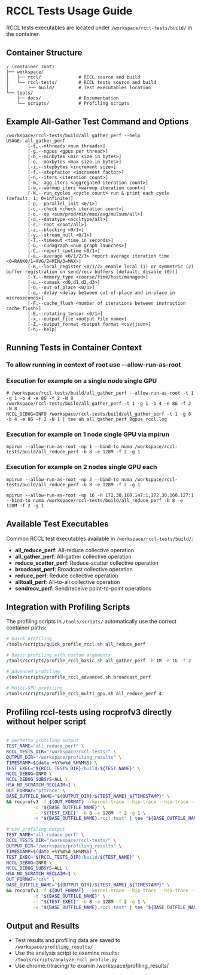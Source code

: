# RCCL Tests Usage Guide

RCCL tests executables are located under `/workspace/rccl-tests/build/` in the container.

## Container Structure

```
/ (container root)
├── workspace/
│   ├── rccl/              # RCCL source and build
│   └── rccl-tests/        # RCCL tests source and build
│       └── build/         # Test executables location
└── tools/
    ├── docs/              # Documentation
    └── scripts/           # Profiling scripts
```

## Example All-Gather Test Command and Options

```shell
/workspace/rccl-tests/build/all_gather_perf --help
USAGE: all_gather_perf 
        [-t,--nthreads <num threads>] 
        [-g,--ngpus <gpus per thread>] 
        [-b,--minbytes <min size in bytes>] 
        [-e,--maxbytes <max size in bytes>] 
        [-i,--stepbytes <increment size>] 
        [-f,--stepfactor <increment factor>] 
        [-n,--iters <iteration count>] 
        [-m,--agg_iters <aggregated iteration count>] 
        [-w,--warmup_iters <warmup iteration count>] 
        [-N,--run_cycles <cycle count> run & print each cycle (default: 1; 0=infinite)] 
        [-p,--parallel_init <0/1>] 
        [-c,--check <check iteration count>] 
        [-o,--op <sum/prod/min/max/avg/mulsum/all>] 
        [-d,--datatype <nccltype/all>] 
        [-r,--root <root/all>] 
        [-z,--blocking <0/1>] 
        [-y,--stream_null <0/1>] 
        [-T,--timeout <time in seconds>] 
        [-G,--cudagraph <num graph launches>] 
        [-C,--report_cputime <0/1>] 
        [-a,--average <0/1/2/3> report average iteration time <0=RANK0/1=AVG/2=MIN/3=MAX>] 
        [-R,--local_register <0/1/2> enable local (1) or symmetric (2) buffer registration on send/recv buffers (default: disable (0))] 
        [-Y,--memory_type <coarse/fine/host/managed>] 
        [-u,--cumask <d0,d1,d2,d3>] 
        [-O,--out_of_place <0/1>] 
        [-q,--delay <delay between out-of-place and in-place in microseconds>] 
        [-F,--cache_flush <number of iterations between instruction cache flush>] 
        [-E,--rotating_tensor <0/1>] 
        [-x,--output_file <output file name>] 
        [-Z,--output_format <output format <csv|json>] 
        [-h,--help]
```

## Running Tests in Container Context

### To allow running in context of root use --allow-run-as-root

### Execution for example on a single node single GPU

```shell
# /workspace/rccl-tests/build/all_gather_perf --allow-run-as-root -t 1 -g 1 -b 4 -e 8G -f 2 -N 8
/workspace/rccl-tests/build/all_gather_perf -t 1 -g 1 -b 4 -e 8G -f 2 -N 8
NCCL_DEBUG=INFO /workspace/rccl-tests/build/all_gather_perf -t 1 -g 8 -b 4 -e 8G -f 2 -N 1 | tee ah_all_gather_perf_8gpus_rccl.log
```

### Execution for example on 1 node single GPU via mpirun

```shell
mpirun --allow-run-as-root -np 1 --bind-to numa /workspace/rccl-tests/build/all_reduce_perf -b 8 -e 128M -f 2 -g 1
```

### Execution for example on 2 nodes single GPU each

```shell
mpirun --allow-run-as-root -np 2 --bind-to numa /workspace/rccl-tests/build/all_reduce_perf -b 8 -e 128M -f 2 -g 1

mpirun --allow-run-as-root -np 16 -H 172.30.160.147:1,172.30.160.127:1 --bind-to numa /workspace/rccl-tests/build/all_reduce_perf -b 8 -e 128M -f 2 -g 1
```

## Available Test Executables

Common RCCL test executables available in `/workspace/rccl-tests/build/`:

- **all_reduce_perf**: All-reduce collective operation
- **all_gather_perf**: All-gather collective operation  
- **reduce_scatter_perf**: Reduce-scatter collective operation
- **broadcast_perf**: Broadcast collective operation
- **reduce_perf**: Reduce collective operation
- **alltoall_perf**: All-to-all collective operation
- **sendrecv_perf**: Send/receive point-to-point operations

## Integration with Profiling Scripts

The profiling scripts in `/tools/scripts/` automatically use the correct container paths:

```bash
# Quick profiling
/tools/scripts/quick_profile_rccl.sh all_reduce_perf

# Basic profiling with custom arguments
/tools/scripts/profile_rccl_basic.sh all_gather_perf -b 1M -e 1G -f 2

# Advanced profiling
/tools/scripts/profile_rccl_advanced.sh broadcast_perf

# Multi-GPU profiling
/tools/scripts/profile_rccl_multi_gpu.sh all_reduce_perf 4
```

## Profiling rccl-tests using rocprofv3 directly without helper script

```bash

# perfetto profiling output
TEST_NAME="all_reduce_perf" \
RCCL_TESTS_DIR="/workspace/rccl-tests/" \
OUTPUT_DIR="/workspace/profiling_results" \
TIMESTAMP=$(date +%Y%m%d_%H%M%S) \
TEST_EXEC="${RCCL_TESTS_DIR}/build/${TEST_NAME}" \
NCCL_DEBUG=INFO \
NCCL_DEBUG_SUBSYS=ALL \
HSA_NO_SCRATCH_RECLAIM=1 \
OUT_FORMAT="pftrace" \
BASE_OUTFILE_NAME="${OUTPUT_DIR}/${TEST_NAME}_${TIMESTAMP}" \
&& rocprofv3 -f ${OUT_FORMAT} --kernel-trace --hip-trace --hsa-trace --stats --rccl-trace \
          -o "${BASE_OUTFILE_NAME}" \
          -- "${TEST_EXEC}" -b 8 -e 128M -f 2 -g 1 \
          -x "${BASE_OUTFILE_NAME}.rccl_test" | tee "${BASE_OUTFILE_NAME}.rccl_test.log"

# csv profiling output
TEST_NAME="all_reduce_perf" \
RCCL_TESTS_DIR="/workspace/rccl-tests/" \
OUTPUT_DIR="/workspace/profiling_results" \
TIMESTAMP=$(date +%Y%m%d_%H%M%S) \
TEST_EXEC="${RCCL_TESTS_DIR}/build/${TEST_NAME}" \
NCCL_DEBUG=INFO \
NCCL_DEBUG_SUBSYS=ALL \
HSA_NO_SCRATCH_RECLAIM=1 \
OUT_FORMAT="csv" \
BASE_OUTFILE_NAME="${OUTPUT_DIR}/${TEST_NAME}_${TIMESTAMP}" \
&& rocprofv3 -f ${OUT_FORMAT} --kernel-trace --hip-trace --hsa-trace --stats --rccl-trace \
          -o "${BASE_OUTFILE_NAME}" \
          -- "${TEST_EXEC}" -b 8 -e 128M -f 2 -g 1 \
          -x "${BASE_OUTFILE_NAME}.rccl_test" | tee "${BASE_OUTFILE_NAME}.rccl_test.log"

```

## Output and Results

- Test results and profiling data are saved to `/workspace/profiling_results/`
- Use the analysis script to examine results: `/tools/scripts/analyze_rccl_profile.py`
- Use chrome://tracing/ to examin /workspace/profiling_results/